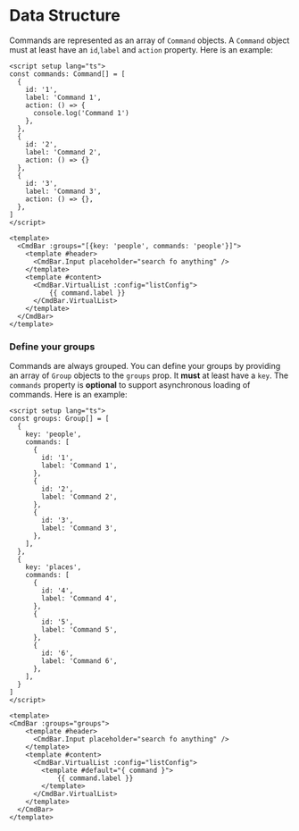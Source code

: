 # Data Structure

Commands are represented as an array of `Command` objects. A `Command` object must at least have an `id`,`label` and `action` property. Here is an example:

```vue
<script setup lang="ts">
const commands: Command[] = [
  {
    id: '1',
    label: 'Command 1',
    action: () => {
      console.log('Command 1')
    },
  },
  {
    id: '2',
    label: 'Command 2',
    action: () => {}
  },
  {
    id: '3',
    label: 'Command 3',
    action: () => {},
  },
]
</script>

<template>
  <CmdBar :groups="[{key: 'people', commands: 'people'}]">
    <template #header>
      <CmdBar.Input placeholder="search fo anything" />
    </template>
    <template #content>
      <CmdBar.VirtualList :config="listConfig">
          {{ command.label }}
      </CmdBar.VirtualList>
    </template>
  </CmdBar>
</template>
```

### Define your groups

Commands are always grouped. You can define your groups by providing an array of `Group` objects to the `groups` prop. It **must** at least have a `key`. The `commands` property is **optional** to support asynchronous loading of commands. Here is an example:

```vue
<script setup lang="ts">
const groups: Group[] = [
  {
    key: 'people',
    commands: [
      {
        id: '1',
        label: 'Command 1',
      },
      {
        id: '2',
        label: 'Command 2',
      },
      {
        id: '3',
        label: 'Command 3',
      },
    ],
  },
  {
    key: 'places',
    commands: [
      {
        id: '4',
        label: 'Command 4',
      },
      {
        id: '5',
        label: 'Command 5',
      },
      {
        id: '6',
        label: 'Command 6',
      },
    ],
  }
]
</script>

<template>
<CmdBar :groups="groups">
    <template #header>
      <CmdBar.Input placeholder="search fo anything" />
    </template>
    <template #content>
      <CmdBar.VirtualList :config="listConfig">
        <template #default="{ command }">
            {{ command.label }}
        </template>
      </CmdBar.VirtualList>
    </template>
  </CmdBar>
</template>
```





